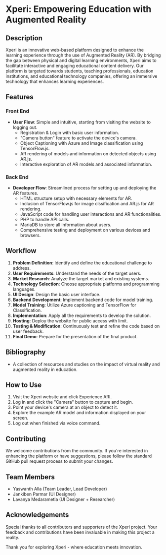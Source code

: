 # Xperi: Empowering Education with Augmented Reality

## Description
Xperi is an innovative web-based platform designed to enhance the learning experience through the use of Augmented Reality (AR). By bridging the gap between physical and digital learning environments, Xperi aims to facilitate interactive and engaging educational content delivery. Our platform is targeted towards students, teaching professionals, education institutions, and educational technology companies, offering an immersive technology that enhances learning experiences.

## Features

### Front End
- **User Flow**: Simple and intuitive, starting from visiting the website to logging out.
  - Registration & Login with basic user information.
  - "Camera button" feature to activate the device's camera.
  - Object Captioning with Azure and Image classification using TensorFlow.js.
  - AR rendering of models and information on detected objects using AR.js.
  - Interactive exploration of AR models and associated information.

### Back End
- **Developer Flow**: Streamlined process for setting up and deploying the AR features.
  - HTML structure setup with necessary elements for AR.
  - Inclusion of TensorFlow.js for image clssification and AR.js for AR rendering.
  - JavaScript code for handling user interactions and AR functionalities.
  - PHP to handle API calls.
  - MariaDB to store all information about users.
  - Comprehensive testing and deployment on various devices and browsers.

## Workflow
1. **Problem Definition**: Identify and define the educational challenge to address.
2. **User Requirements**: Understand the needs of the target users.
3. **Market Research**: Analyze the target market and existing systems.
4. **Technology Selection**: Choose appropriate platforms and programming languages.
5. **UI Design**: Design the basic user interface.
6. **Backend Development**: Implement backend code for model training.
7. **Model Training**: Utilize Azure captioning and TensorFlow for Classification.
8. **Implementation**: Apply all the requirements to develop the solution.
9. **Hosting**: Deploy the website for public access with limit.
10. **Testing & Modification**: Continuously test and refine the code based on user feedback.
11. **Final Demo**: Prepare for the presentation of the final product.

## Bibliography
- A collection of resources and studies on the impact of virtual reality and augmented reality in education.

## How to Use
1. Visit the Xperi website and click Experience ARI.
2. Log in and click the "Camera" button to capture and begin.
3. Point your device's camera at an object to detect it.
4. Explore the example AR model and information displayed on your screen.
5. Log out when finished via voice command.

## Contributing
We welcome contributions from the community. If you're interested in enhancing the platform or have suggestions, please follow the standard GitHub pull request process to submit your changes.

## Team Members
- Yaswanth Alla (Team Leader, Lead Developer)
- Jankiben Parmar (UI Designer)
- Lavanya Medarametla (UI Designer + Researcher)

## Acknowledgements
Special thanks to all contributors and supporters of the Xperi project. Your feedback and contributions have been invaluable in making this project a reality.

Thank you for exploring Xperi - where education meets innovation.
